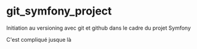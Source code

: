 
# git_symfony_project
Initiation au versioning avec git et github dans le cadre du projet Symfony

C'est compliqué jusque là
